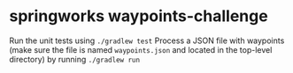# springworks waypoints-challenge
Run the unit tests using `./gradlew test`
Process a JSON file with waypoints (make sure the file is named `waypoints.json` and located in the top-level directory) by running `./gradlew run`
